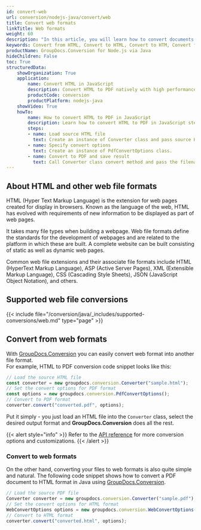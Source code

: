 ```yaml
---
id: convert-web
url: conversion/nodejs-java/convert/web
title: Convert web formats
linkTitle: Web formats
weight: 60
description: "In this article, you will learn how to convert documents to HTML format with GroupDocs.Conversion for Node.js via Java."
keywords: Convert from HTML, Convert to HTML, Convert to HTM, Convert from CHM, Convert from MHTML, Convert to MHTML, Convert from XML, Convert to XML, Convert from JSON, Convert to JSON
productName: GroupDocs.Conversion for Node.js via Java
hideChildren: False
toc: True
structuredData:
    showOrganization: True
    application:    
        name: Convert HTML in JavaScript   
        description: Convert HTML to PDF natively with high performance using Node.js and GroupDocs.Conversion for Node.js via Java APIs
        productCode: conversion
        productPlatform: nodejs-java 
    showVideo: True
    howTo:
        name: How to convert HTML to PDF in JavaScript 
        description: Learn how to convert HTML to PDF in JavaScript step by step
        steps:
        - name: Load source HTML file 
          text: Create an instance of Converter class and pass source HTML file path as a constructor parameter. You may specify absolute or relative file path as per your requirements. 
        - name: Specify convert options 
          text: Create an instance of PdfConvertOptions class.
        - name: Convert to PDF and save result 
          text: Call Converter class convert method and pass the filename for the converted PDF file and the PdfConvertOptions object from the previous step as parameters.
---
```


## About HTML and other web file formats

HTML (Hyper Text Markup Language) is the extension for web pages created for display in browsers. Known as the language of the web, HTML has evolved with requirements of new information to be displayed as part of web pages. 

It takes many file types when building a webpage. Web file formats define the standards for the development of webpages and are related to the platform in which these are built. A complete website can be built consisting of static as well as dynamic web pages. 

Common web file extensions and their associate file formats include HTML (HyperText Markup Language), ASP (Active Server Pages), XML (Extensible Markup Language), CSS (Cascading Style Sheets), JSON (JavaScript Object Notation), and others.

## Supported web file conversions

{{< include file="/conversion/java/_includes/supported-conversions/web.md" type="page" >}}

## Convert from web formats

With [GroupDocs.Conversion](https://products.groupdocs.com/conversion/nodejs-java/) you can easily convert web format into another file format.  
For example, HTML to PDF conversion code snippet looks like this:

```js
// Load the source HTML file
const converter = new groupdocs.conversion.Converter("sample.html");
// Set the convert options for PDF format
const options = new groupdocs.conversion.PdfConvertOptions();
// Convert to PDF format
converter.convert("converted.pdf", options);
```

Put it simply - you just load an HTML file into the `Converter` class, select the desired output format and **GroupDocs.Conversion** does all the rest.  

{{< alert style="info" >}}
Refer to the [API reference](https://reference.groupdocs.com/conversion/nodejs-java/com.groupdocs.conversion.options.convert/package-summary) for more conversion options and customizations.
{{< /alert >}}

### Convert to web formats

On the other hand, converting your files to web formats is also quite simple and natural.
The following code snippet shows how to convert a PDF document to HTML format in Java using [GroupDocs.Conversion](https://products.groupdocs.com/conversion/nodejs-java).

```js
// Load the source PDF file
Converter converter = new groupdocs.conversion.Converter("sample.pdf");
// Set the convert options for HTML format
WebConvertOptions options = new groupdocs.conversion.WebConvertOptions();
// Convert to HTML format
converter.convert("converted.html", options);
```
